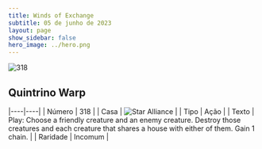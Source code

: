 ```yaml
---
title: Winds of Exchange
subtitle: 05 de junho de 2023
layout: page
show_sidebar: false
hero_image: ../hero.png
---
```


![318](https://mastervault-storage-prod.s3.amazonaws.com/media/card_front/en/600_318_0d7c29d54bb3_en.png)


## Quintrino Warp

|----|----|
| Número | 318 |
| Casa | ![Star Alliance](https://archonarcana.com/images/thumb/7/7d/Star_Alliance.png/22px-Star_Alliance.png "Aliança Estelar") |
| Tipo | Ação |
| Texto | Play: Choose a friendly creature and an enemy creature. Destroy those creatures and each creature that shares a house with either of them. Gain 1 chain. |
| Raridade | Incomum |
